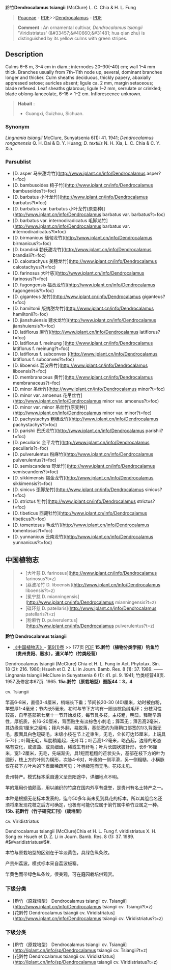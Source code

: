 黔竹**Dendrocalamus tsiangii** (McClure) L. C. Chia & H. L. Fung

> [Poaceae](http://www.iplant.cn/info/Poaceae?t=foc) - [PDF](http://www.iplant.cn/foc/pdf/Poaceae.pdf)>>[Dendrocalamus](http://www.iplant.cn/info/Dendrocalamus?t=foc) - [PDF](http://www.iplant.cn/foc/pdf/Dendrocalamus.pdf)

> **Comment** : 
> An ornamental cultivar, *Dendrocalamus tsiangii* 'Viridistriatus' (&amp;#33457;&amp;#40660;&amp;#31481; hua qian zhu) is distinguished by its yellow culms with green stripes.

## Description

Culms 6–8 m, 3–4 cm in diam.; internodes 20–30(–40) cm; wall 1–4 mm thick. Branches usually from 7th–11th node up, several, dominant branches longer and thicker. Culm sheaths deciduous, thickly papery, abaxially appressed setose; auricles absent; ligule ca. 2 mm, margin setaceous; blade reflexed. Leaf sheaths glabrous; ligule 1–2 mm, serrulate or crinkled; blade oblong-lanceolate, 6–16 × 1–2 cm. Inflorescence unknown.

> **Habait** : 
>* Guangxi, Guizhou, Sichuan.

### Synonym
*Lingnania tsiangii* McClure, Sunyatsenia 6(1): 41. 1941; *Dendrocalamus ronganensis* Q. H. Dai & D. Y. Huang; *D. textilis* N. H. Xia, L. C. Chia & C. Y. Xia.

### Parsublist

* [D.  asper  马来甜龙竹](http://www.iplant.cn/info/Dendrocalamus asper?t=foc)
* [D.  bambusoides  椅子竹](http://www.iplant.cn/info/Dendrocalamus bambusoides?t=foc)
* [D.  barbatus  小叶龙竹](http://www.iplant.cn/info/Dendrocalamus barbatus?t=foc)
* [D.  barbatus var. barbatus  小叶龙竹(原变种)](http://www.iplant.cn/info/Dendrocalamus barbatus var. barbatus?t=foc)
* [D.  barbatus var. internodiradicatus  毛脚龙竹](http://www.iplant.cn/info/Dendrocalamus barbatus var. internodiradicatus?t=foc)
* [D.  birmanicus  缅甸龙竹](http://www.iplant.cn/info/Dendrocalamus birmanicus?t=foc)
* [D.  brandisii  勃氏甜龙竹](http://www.iplant.cn/info/Dendrocalamus brandisii?t=foc)
* [D.  calostachyus  美穗龙竹](http://www.iplant.cn/info/Dendrocalamus calostachyus?t=foc)
* [D.  farinosus  大叶慈](http://www.iplant.cn/info/Dendrocalamus farinosus?t=foc)
* [D.  fugongensis  福贡龙竹](http://www.iplant.cn/info/Dendrocalamus fugongensis?t=foc)
* [D.  giganteus  龙竹](http://www.iplant.cn/info/Dendrocalamus giganteus?t=foc)
* [D.  hamiltonii  版纳甜龙竹](http://www.iplant.cn/info/Dendrocalamus hamiltonii?t=foc)
* [D.  jianshuiensis  建水龙竹](http://www.iplant.cn/info/Dendrocalamus jianshuiensis?t=foc)
* [D.  latiflorus  麻竹](http://www.iplant.cn/info/Dendrocalamus latiflorus?t=foc)
* [D.  latiflorus f. meinung  ](http://www.iplant.cn/info/Dendrocalamus latiflorus f. meinung?t=foc)
* [D.  latiflorus f. subconvex  ](http://www.iplant.cn/info/Dendrocalamus latiflorus f. subconvex?t=foc)
* [D.  liboensis  荔波吊竹](http://www.iplant.cn/info/Dendrocalamus liboensis?t=foc)
* [D.  membranaceus  黄竹](http://www.iplant.cn/info/Dendrocalamus membranaceus?t=foc)
* [D.  minor  吊丝竹](http://www.iplant.cn/info/Dendrocalamus minor?t=foc)
* [D.  minor var. amoenus  花吊丝竹](http://www.iplant.cn/info/Dendrocalamus minor var. amoenus?t=foc)
* [D.  minor var. minor  吊丝竹(原变种)](http://www.iplant.cn/info/Dendrocalamus minor var. minor?t=foc)
* [D.  pachystachys  粗穗龙竹](http://www.iplant.cn/info/Dendrocalamus pachystachys?t=foc)
* [D.  parishii  巴氏龙竹](http://www.iplant.cn/info/Dendrocalamus parishii?t=foc)
* [D.  peculiaris  金平龙竹](http://www.iplant.cn/info/Dendrocalamus peculiaris?t=foc)
* [D.  pulverulentus  粉麻竹](http://www.iplant.cn/info/Dendrocalamus pulverulentus?t=foc)
* [D.  semiscandens  野龙竹](http://www.iplant.cn/info/Dendrocalamus semiscandens?t=foc)
* [D.  sikkimensis  锡金龙竹](http://www.iplant.cn/info/Dendrocalamus sikkimensis?t=foc)
* [D.  sinicus  歪脚龙竹](http://www.iplant.cn/info/Dendrocalamus sinicus?t=foc)
* [D.  strictus  牡竹](http://www.iplant.cn/info/Dendrocalamus strictus?t=foc)
* [D.  tibeticus  西藏牡竹](http://www.iplant.cn/info/Dendrocalamus tibeticus?t=foc)
* [D.  tomentosus  毛龙竹](http://www.iplant.cn/info/Dendrocalamus tomentosus?t=foc)
* [D.  yunnanicus  云南龙竹](http://www.iplant.cn/info/Dendrocalamus yunnanicus?t=foc)

## 中国植物志

> * [大叶慈  D.  farinosus](http://www.iplant.cn/info/Dendrocalamus farinosus?t=z)
> * [荔波吊竹  D.  liboensis](http://www.iplant.cn/info/Dendrocalamus liboensis?t=z)
> * [冕宁慈  D.  mianningensis](http://www.iplant.cn/info/Dendrocalamus mianningensis?t=z)
> * [碟环慈  D.  patellaris](http://www.iplant.cn/info/Dendrocalamus patellaris?t=z)
> * [粉麻竹  D.  pulverulentus](http://www.iplant.cn/info/Dendrocalamus pulverulentus?t=z)

**黔竹 Dendrocalamus tsiangii**

* [《中国植物志》](http://www.iplant.cn/frps)- [第9(1)卷](http://www.iplant.cn/frps/vol/9(1)) >> 177页 [PDF](http://www.iplant.cn/frps/pdf/9(1)/177.pdf)
**15.黔竹（植物分类学报）钓鱼竹（贵州贵阳、惠水），遵义单竹（竹类经营）**

Dendrocalamus tsiangii (McClure) Chia et H. L. Fung in Act. Phytotax. Sin. 18 (2): 216. 1980; Hsueh et D. Z. Li in Journ. Bamb. Res. 8 (1): 37. 1989. ——Lingnania tsiangii McClure in Sunyatsenia 6 (1): 41. pl. 9. 1941; 竹类经营48页. 1957.及修定本67页. 1965.
**15a.黔竹（原栽培型）图版44：3，4**

cv. Tsiangii

竿高6-8米，直径3-4厘米，梢端长下垂；节间长20-30 (40)厘米，幼时被白粉，竿壁厚1-4毫米；节内长5毫米，初时与节下方均有一圈淡棕色绒毛环；分枝习性较高，自竿基部第七至十一节开始发枝，每节具多枝，主枝粗，明显。箨鞘早落性，厚纸质，长16-20厘米，背面贴生有淡棕色小刺毛；箨耳无；箨舌高2毫米，其边缘具1厘米之繸毛；箨片外翻，易脱落，基部宽约为箨鞘口部宽的1/3,背面无毛，腹面具白色短硬毛。末级小枝在节上近束生，无毛，全长可达15厘米，上端具5-7叶；叶鞘无毛，纵肋稍隆起，无叶耳；叶舌高1-2毫米，略凸起，边缘的形态略有变化，或波曲、或具细齿，稀或生有纤毛；叶片长圆状披针形，长6-16厘米，宽1-2厘米，无毛，先端渐尖，具1短而粗糙的芒状尖头，基部在枝下方的叶为圆形，枝上方的叶则为楔形，次脉4-6对，叶缘的一侧平滑，另一侧粗糙，小横脉仅在枝下方叶片的下表面稀疏可见；叶柄极短而无毛。花枝未见。

贵州特产。模式标本采自遵义至贵阳途中，详细地点不明。

竿的篾用价值颇高，用以编织的竹席在国内外享有盛誉，是贵州有名土特产之一。

本种是根据无花标本发表的，迄今50多年尚未见到具花的标本，所以其组合名还须将来发现花枝之后方可确定，也极有可能仍应属于箣竹属中单竹亚属之一种。
**15b. 花黔竹（竹子研究汇刊）（栽培型）**

cv. Viridistriatus

Dendrocalamus tsiangii (McClure)Chia et H. L. Fung f. viridistriatus X. H. Song ex Hsueh et D. Z. Li in Journ. Bamb. Res. 8 (1): 37. 1989. #$#varidistriatus#$#.

本竹与原栽培型的区别在于竿淡黄色，具绿色纵条纹。

产贵州荔波。模式标本采自荔波板寨。

竿黄色而带绿色纵条纹，很美观，可在庭园栽培供观赏。

### 下级分类
* [黔竹（原栽培型）  Dendrocalamus tsiangii cv. Tsiangii](http://www.iplant.cn/info/Dendrocalamus tsiangii cv. Tsiangii?t=z)
* [花黔竹  Dendrocalamus tsiangii cv. Viridistriatus](http://www.iplant.cn/info/Dendrocalamus tsiangii cv. Viridistriatus?t=z)

### 下级分类
* [黔竹（原栽培型）  Dendrocalamus tsiangii cv. Tsiangii](http://iplant.cn/info/sp/Dendrocalamus tsiangii cv. Tsiangii?t=z)
* [花黔竹  Dendrocalamus tsiangii cv. Viridistriatus](http://iplant.cn/info/sp/Dendrocalamus tsiangii cv. Viridistriatus?t=z)
